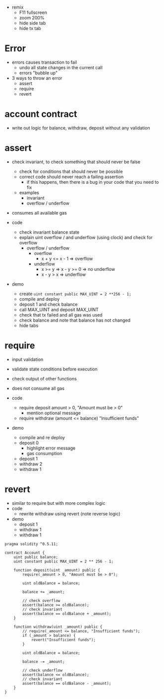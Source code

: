 - remix
  - F11 fullscreen
  - zoom 200%
  - hide side tab
  - hide tx tab

# Error

- errors causes transaction to fail
  - undo all state changes in the current call
  - errors "bubble up"
- 3 ways to throw an error
  - assert
  - require
  - revert

# account contract

- write out logic for balance, withdraw, deposit without any validation

# assert

- check invariant, to check something that should never be false

  - check for conditions that should never be possible
  - correct code should never reach a failing assertion
    - if this happens, then there is a bug in your code that you need to fix
  - examples
    - invariant
    - overflow / underflow

- consumes all available gas
- code
  - check invariant balance state
  - explain uint overflow / and underflow (using clock) and check for overflow
    - overflow / underflow
      - overflow
        - x + y <= x - 1 => overflow
      - underflow
        - x >= y => x - y >= 0 => no underflow
        - x - y > x => underflow
- demo
  - create `uint constant public MAX_UINT = 2 **256 - 1;`
  - compile and deploy
  - deposit 1 and check balance
  - call MAX_UINT and deposit MAX_UINT
  - check that tx failed and all gas was used
  - check balance and note that balance has not changed
  - hide tabs

# require

- input validation
- validate state conditions before execution
- check output of other functions

- does not consume all gas

- code

  - require deposit amount > 0, "Amount must be > 0"
    - mention optional message
  - require withdraw (amount <= balance) "Insufficient funds"

- demo
  - compile and re deploy
  - deposit 0
    - highlight error message
    - gas consumption
  - deposit 1
  - withdraw 2
  - withdraw 1

# revert

- similar to require but with more complex logic
- code
  - rewrite withdraw using revert (note reverse logic)
- demo
  - deposit 1
  - withdraw 1
  - withdraw 1

```
pragma solidity ^0.5.11;

contract Account {
    uint public balance;
    uint constant public MAX_UINT = 2 ** 256 - 1;

    function deposit(uint _amount) public {
        require(_amount > 0, "Amount must be > 0");

        uint oldBalance = balance;

        balance += _amount;

        // check overflow
        assert(balance >= oldBalance);
        // check invariant
        assert(balance == oldBalance + _amount);
    }

    function withdraw(uint _amount) public {
        // require(_amount <= balance, "Insufficient funds");
        if (_amount > balance) {
            revert("Insufficient funds");
        }

        uint oldBalance = balance;

        balance -= _amount;

        // check underflow
        assert(balance <= oldBalance);
        // check invariant
        assert(balance == oldBalance - _amount);
    }
}
```
